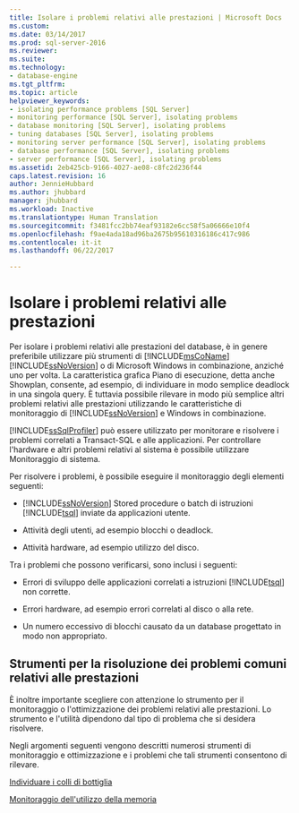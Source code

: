 ```yaml
---
title: Isolare i problemi relativi alle prestazioni | Microsoft Docs
ms.custom: 
ms.date: 03/14/2017
ms.prod: sql-server-2016
ms.reviewer: 
ms.suite: 
ms.technology:
- database-engine
ms.tgt_pltfrm: 
ms.topic: article
helpviewer_keywords:
- isolating performance problems [SQL Server]
- monitoring performance [SQL Server], isolating problems
- database monitoring [SQL Server], isolating problems
- tuning databases [SQL Server], isolating problems
- monitoring server performance [SQL Server], isolating problems
- database performance [SQL Server], isolating problems
- server performance [SQL Server], isolating problems
ms.assetid: 2eb425cb-9166-4027-ae08-c8fc2d236f44
caps.latest.revision: 16
author: JennieHubbard
ms.author: jhubbard
manager: jhubbard
ms.workload: Inactive
ms.translationtype: Human Translation
ms.sourcegitcommit: f3481fcc2bb74eaf93182e6cc58f5a06666e10f4
ms.openlocfilehash: f9ae4ada18ad96ba2675b95610316186c417c986
ms.contentlocale: it-it
ms.lasthandoff: 06/22/2017

---
```

# <a name="isolate-performance-problems"></a>Isolare i problemi relativi alle prestazioni
  Per isolare i problemi relativi alle prestazioni del database, è in genere preferibile utilizzare più strumenti di [!INCLUDE[msCoName](../../includes/msconame-md.md)] [!INCLUDE[ssNoVersion](../../includes/ssnoversion-md.md)] o di Microsoft Windows in combinazione, anziché uno per volta. La caratteristica grafica Piano di esecuzione, detta anche Showplan, consente, ad esempio, di individuare in modo semplice deadlock in una singola query. È tuttavia possibile rilevare in modo più semplice altri problemi relativi alle prestazioni utilizzando le caratteristiche di monitoraggio di [!INCLUDE[ssNoVersion](../../includes/ssnoversion-md.md)] e Windows in combinazione.  
  
 [!INCLUDE[ssSqlProfiler](../../includes/sssqlprofiler-md.md)] può essere utilizzato per monitorare e risolvere i problemi correlati a Transact-SQL e alle applicazioni. Per controllare l'hardware e altri problemi relativi al sistema è possibile utilizzare Monitoraggio di sistema.  
  
 Per risolvere i problemi, è possibile eseguire il monitoraggio degli elementi seguenti:  
  
-   [!INCLUDE[ssNoVersion](../../includes/ssnoversion-md.md)] Stored procedure o batch di istruzioni [!INCLUDE[tsql](../../includes/tsql-md.md)] inviate da applicazioni utente.  
  
-   Attività degli utenti, ad esempio blocchi o deadlock.  
  
-   Attività hardware, ad esempio utilizzo del disco.  
  
 Tra i problemi che possono verificarsi, sono inclusi i seguenti:  
  
-   Errori di sviluppo delle applicazioni correlati a istruzioni [!INCLUDE[tsql](../../includes/tsql-md.md)] non corrette.  
  
-   Errori hardware, ad esempio errori correlati al disco o alla rete.  
  
-   Un numero eccessivo di blocchi causato da un database progettato in modo non appropriato.  
  
## <a name="tools-for-common-performance-problems"></a>Strumenti per la risoluzione dei problemi comuni relativi alle prestazioni  
 È inoltre importante scegliere con attenzione lo strumento per il monitoraggio o l'ottimizzazione dei problemi relativi alle prestazioni. Lo strumento e l'utilità dipendono dal tipo di problema che si desidera risolvere.  
  
 Negli argomenti seguenti vengono descritti numerosi strumenti di monitoraggio e ottimizzazione e i problemi che tali strumenti consentono di rilevare.  
  
 [Individuare i colli di bottiglia](../../relational-databases/performance/identify-bottlenecks.md)  
  
 [Monitoraggio dell'utilizzo della memoria](../../relational-databases/performance-monitor/monitor-memory-usage.md)  
  
  

